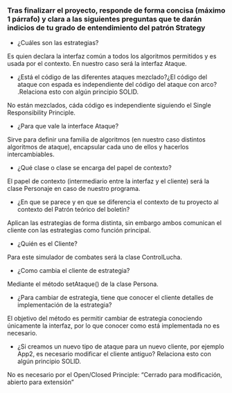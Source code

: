 
### Tras finalizarr el proyecto, responde de forma concisa (máximo 1 párrafo) y clara a las siguientes preguntas que te darán indicios de  tu grado de entendimiento del patrón Strategy

- ¿Cuáles son las estrategias?

Es quien declara la interfaz común a todos los algoritmos permitidos y es usada por el contexto. En nuestro caso será la interfaz Ataque.

- ¿Está el código de las diferentes ataques  mezclado?¿El código del ataque con espada es independiente del código del ataque con arco?  .Relaciona esto con algún principio SOLID.

No están mezclados, cáda código es independiente siguiendo el Single Responsibility Principle.

- ¿Para que vale la interface Ataque?

Sirve para definir una familia de algoritmos (en nuestro caso distintos algoritmos de ataque), encapsular cada uno de ellos y hacerlos intercambiables.

- ¿Qué clase o clase se encarga del papel de contexto?

El papel de contexto (intermediario entre la interfaz y el cliente) será la clase Personaje en caso de nuestro programa.

- ¿En que se parece y  en que se diferencia el  contexto de tu proyecto al contexto del Patrón teórico del boletín?

Aplican las estrategias de forma distinta, sin embargo ambos comunican el cliente con las estrategias como función principal.

- ¿Quién es el Cliente?

Para este simulador de combates será la clase ControlLucha.

- ¿Como cambia el cliente de  estrategia?

Mediante el método setAtaque() de la clase Persona.

- ¿Para cambiar de estrategia, tiene que conocer el cliente detalles de implementación de la estrategia?

El objetivo del método es permitir cambiar de estrategia conociendo únicamente la interfaz, por lo que conocer como está implementada no es necesario.

- ¿Si creamos un nuevo tipo de ataque para un nuevo cliente, por ejemplo App2,  es
necesario modificar el cliente antiguo? Relaciona esto con algún principio SOLID.

No es necesario por el Open/Closed Principle: “Cerrado para modificación, abierto para extensión”
